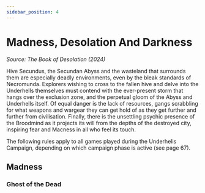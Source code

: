 ```yaml
---
sidebar_position: 4
---
```


# Madness, Desolation And Darkness
_Source: The Book of Desolation (2024)_

Hive Secundus, the Secundan Abyss and the wasteland that surrounds them are especially deadly environments, even by the bleak standards of Necromunda. Explorers wishing to cross to the fallen hive and delve into the Underhells themselves must contend with the ever-present storm that hangs over the exclusion zone, and the
perpetual gloom of the Abyss and Underhells itself. Of equal danger is the lack of resources, gangs scrabbling for what weapons and wargear they can get hold of as they get further and further from civilisation. Finally, there is the unsettling psychic presence of the Broodmind as it projects its will from the depths of the destroyed city, inspiring fear and Macness in all who feel its touch.

The following rules apply to all games played during the Underhelis Campaign, depending on which campaign phase is active (see page 67). 

Madness[​](#madness "Direct link to Madness")
---------------------------------------------------------------------------------------------
### Ghost of the Dead[​](#ghost-of-the-dead "Direct link to Ghost of the Dead")


